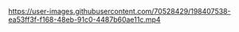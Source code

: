 

https://user-images.githubusercontent.com/70528429/198407538-ea53ff3f-f168-48eb-91c0-4487b60ae11c.mp4

